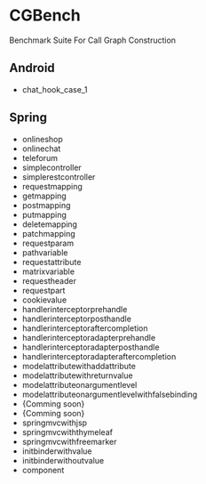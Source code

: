 # CGBench
Benchmark Suite For Call Graph Construction
## Android
- chat_hook_case_1

## Spring
- onlineshop
- onlinechat
- teleforum
- simplecontroller
- simplerestcontroller
- requestmapping
- getmapping
- postmapping
- putmapping
- deletemapping
- patchmapping
- requestparam
- pathvariable
- requestattribute
- matrixvariable
- requestheader
- requestpart
- cookievalue
- handlerinterceptorprehandle
- handlerinterceptorposthandle
- handlerinterceptoraftercompletion
- handlerinterceptoradapterprehandle
- handlerinterceptoradapterposthandle
- handlerinterceptoradapteraftercompletion
- modelattributewithaddattribute
- modelattributewithreturnvalue
- modelattributeonargumentlevel
- modelattributeonargumentlevelwithfalsebinding
- {Comming soon}
- {Comming soon}
- springmvcwithjsp
- springmvcwiththymeleaf
- springmvcwithfreemarker
- initbinderwithvalue
- initbinderwithoutvalue
- component
